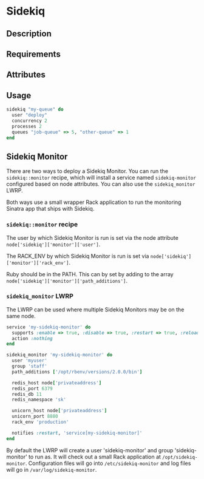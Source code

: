 Sidekiq
=======

## Description

## Requirements

## Attributes

## Usage

```ruby
sidekiq "my-queue" do
  user "deploy"
  concurrency 2
  processes 2
  queues "job-queue" => 5, "other-queue" => 1
end
```

## Sidekiq Monitor

There are two ways to deploy a Sidekiq Monitor. You can run the `sidekiq::monitor`
recipe, which will install a service named `sidekiq-monitor` configured based on
node attributes. You can also use the `sidekiq_monitor` LWRP.

Both ways use a small wrapper Rack application to run the monitoring
Sinatra app that ships with Sidekiq.

### `sidekiq::monitor` recipe

The user by which Sidekiq Monitor is run is set via the node attribute
`node['sidekiq']['monitor']['user']`.

The RACK_ENV by which Sidekiq Monitor is run is set via
`node['sidekiq']['monitor']['rack_env']`.

Ruby should be in the PATH. This can by set by adding to the array
`node['sidekiq']['monitor']['path_additions']`.

### `sidekiq_monitor` LWRP

The LWRP can be used where multiple Sidekiq Monitors may be on the same
node.

```ruby
service 'my-sidekiq-monitor' do
  supports :enable => true, :disable => true, :restart => true, :reload => true
  action :nothing
end

sidekiq_monitor 'my-sidekiq-monitor' do
  user 'myuser'
  group 'staff'
  path_additions ['/opt/rbenv/versions/2.0.0/bin']

  redis_host node['privateaddress']
  redis_port 6379
  redis_db 11
  redis_namespace 'sk'

  unicorn_host node['privateaddress']
  unicorn_port 8880
  rack_env 'production'

  notifies :restart, 'service[my-sidekiq-monitor]'
end
```

By default the LWRP will create a user 'sidekiq-monitor' and group
'sidekiq-monitor' to run as. It will check out a small Rack application
at `/opt/sidekiq-monitor`. Configuration files will go into
`/etc/sidekiq-monitor` and log files will go in
`/var/log/sidekiq-monitor`.
